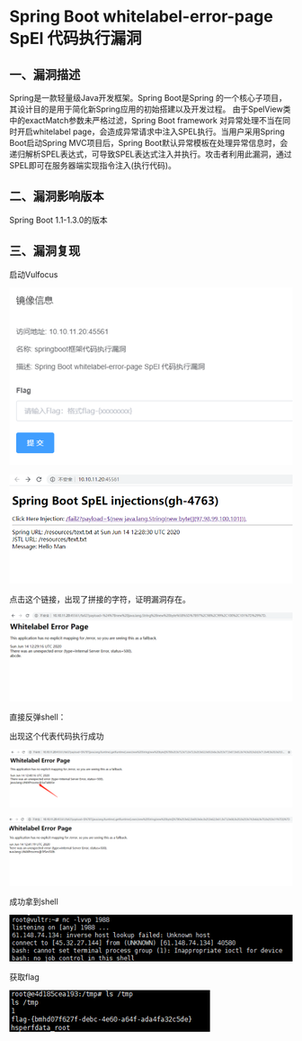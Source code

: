 # Spring Boot whitelabel-error-page SpEl 代码执行漏洞

## 一、漏洞描述

Spring是一款轻量级Java开发框架。Spring Boot是Spring 的一个核心子项目，其设计目的是用于简化新Spring应用的初始搭建以及开发过程。 由于SpelView类中的exactMatch参数未严格过滤，Spring Boot framework 对异常处理不当在同时开启whitelabel page，会造成异常请求中注入SPEL执行。当用户采用Spring Boot启动Spring MVC项目后，Spring Boot默认异常模板在处理异常信息时，会递归解析SPEL表达式，可导致SPEL表达式注入并执行。攻击者利用此漏洞，通过SPEL即可在服务器端实现指令注入(执行代码)。

## 二、漏洞影响版本

Spring Boot 1.1-1.3.0的版本

## 三、漏洞复现

启动Vulfocus

![](.\image-20200614202736807.png)

![](.\image-20200614202901979.png)

点击这个链接，出现了拼接的字符，证明漏洞存在。

![](.\image-20200614202940611.png)

直接反弹shell：

出现这个代表代码执行成功

![](.\image-20200614204043236.png)

![](.\image-20200614204205954.png)

成功拿到shell

![](.\image-20200614204135089.png)

获取flag

![](.\image-20200614204355178.png)

